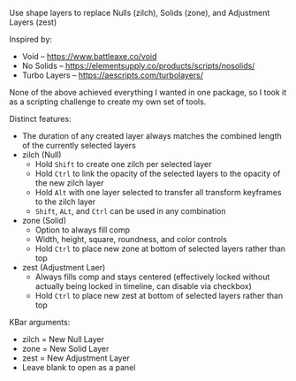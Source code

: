 Use shape layers to replace Nulls (zilch), Solids (zone), and Adjustment Layers (zest)

Inspired by:
- Void – https://www.battleaxe.co/void
- No Solids – https://elementsupply.co/products/scripts/nosolids/
- Turbo Layers – https://aescripts.com/turbolayers/

None of the above achieved everything I wanted in one package, so I took it as a scripting challenge to create my own set of tools.

Distinct features:
- The duration of any created layer always matches the combined length of the currently selected layers
- zilch (Null)
  - Hold `Shift` to create one zilch per selected layer
  - Hold `Ctrl` to link the opacity of the selected layers to the opacity of the new zilch layer
  - Hold `Alt` with one layer selected to transfer all transform keyframes to the zilch layer
  - `Shift`, `ALt`, and `Ctrl` can be used in any combination
- zone (Solid)
  - Option to always fill comp
  - Width, height, square, roundness, and color controls
  - Hold `Ctrl` to place new zone at bottom of selected layers rather than top
- zest (Adjustment Laer)
  - Always fills comp and stays centered (effectively locked without actually being locked in timeline, can disable via checkbox)
  - Hold `Ctrl` to place new zest at bottom of selected layers rather than top

KBar arguments:
- zilch = New Null Layer
- zone = New Solid Layer
- zest = New Adjustment Layer
- Leave blank to open as a panel
